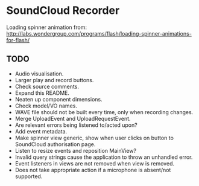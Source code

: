 SoundCloud Recorder
===================

Loading spinner animation from:
http://labs.wondergroup.com/programs/flash/loading-spinner-animations-for-flash/

TODO
----

- Audio visualisation.
- Larger play and record buttons.
- Check source comments.
- Expand this README.
- Neaten up component dimensions.
- Check model/VO names.
- WAVE file should not be built every time, only when recording changes.
- Merge UploadEvent and UploadRequestEvent.
- Are relevant errors being listened to/acted upon?
- Add event metadata.
- Make spinner view generic, show when user clicks on button to SoundCloud authorisation page.
- Listen to resize events and reposition MainView?
- Invalid query strings cause the application to throw an unhandled error.
- Event listeners in views are not removed when view is removed.
- Does not take appropriate action if a microphone is absent/not supported.
